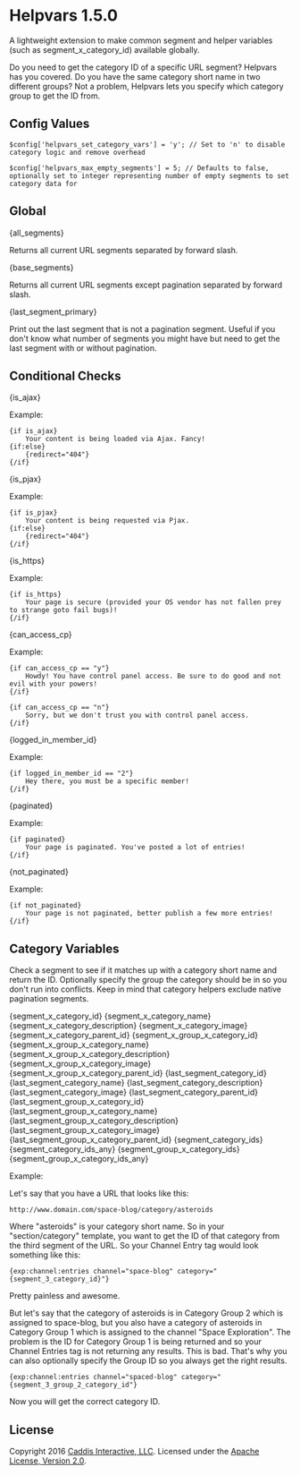 # Helpvars 1.5.0

A lightweight extension to make common segment and helper variables (such as segment_x_category_id) available globally.

Do you need to get the category ID of a specific URL segment? Helpvars has you covered. Do you have the same category short name in two different groups? Not a problem, Helpvars lets you specify which category group to get the ID from.

## Config Values

	$config['helpvars_set_category_vars'] = 'y'; // Set to 'n' to disable category logic and remove overhead

	$config['helpvars_max_empty_segments'] = 5; // Defaults to false, optionally set to integer representing number of empty segments to set category data for

## Global

{all_segments}

Returns all current URL segments separated by forward slash.

{base_segments}

Returns all current URL segments except pagination separated by forward slash.

{last_segment_primary}

Print out the last segment that is not a pagination segment. Useful if you don't know what number of segments you might have but need to get the last segment with or without pagination.

## Conditional Checks

{is_ajax}

Example:

	{if is_ajax}
		Your content is being loaded via Ajax. Fancy!
	{if:else}
		{redirect="404"}
	{/if}

{is_pjax}

Example:

	{if is_pjax}
		Your content is being requested via Pjax.
	{if:else}
		{redirect="404"}
	{/if}

{is_https}

Example:

	{if is_https}
		Your page is secure (provided your OS vendor has not fallen prey to strange goto fail bugs)!
	{/if}

{can_access_cp}

Example:

	{if can_access_cp == "y"}
		Howdy! You have control panel access. Be sure to do good and not evil with your powers!
	{/if}

	{if can_access_cp == "n"}
		Sorry, but we don't trust you with control panel access.
	{/if}

{logged_in_member_id}

Example:

	{if logged_in_member_id == "2"}
		Hey there, you must be a specific member!
	{/if}

{paginated}

Example:

	{if paginated}
		Your page is paginated. You've posted a lot of entries!
	{/if}

{not_paginated}

Example:

	{if not_paginated}
		Your page is not paginated, better publish a few more entries!
	{/if}

## Category Variables

Check a segment to see if it matches up with a category short name and return the ID. Optionally specify the group the category should be in so you don't run into conflicts. Keep in mind that category helpers exclude native pagination segments.

{segment_x_category_id}
{segment_x_category_name}
{segment_x_category_description}
{segment_x_category_image}
{segment_x_category_parent_id}
{segment_x_group_x_category_id}
{segment_x_group_x_category_name}
{segment_x_group_x_category_description}
{segment_x_group_x_category_image}
{segment_x_group_x_category_parent_id}
{last_segment_category_id}
{last_segment_category_name}
{last_segment_category_description}
{last_segment_category_image}
{last_segment_category_parent_id}
{last_segment_group_x_category_id}
{last_segment_group_x_category_name}
{last_segment_group_x_category_description}
{last_segment_group_x_category_image}
{last_segment_group_x_category_parent_id}
{segment_category_ids}
{segment_category_ids_any}
{segment_group_x_category_ids}
{segment_group_x_category_ids_any}

Example:

Let's say that you have a URL that looks like this:

	http://www.domain.com/space-blog/category/asteroids

Where "asteroids" is your category short name. So in your "section/category" template, you want to get the ID of that category from the third segment of the URL. So your Channel Entry tag would look something like this:

	{exp:channel:entries channel="space-blog" category="{segment_3_category_id}"}

Pretty painless and awesome.

But let's say that the category of asteroids is in Category Group 2 which is assigned to space-blog, but you also have a category of asteroids in Category Group 1 which is assigned to the channel "Space Exploration". The problem is the ID for Category Group 1 is being returned and so your Channel Entries tag is not returning any results. This is bad. That's why you can also optionally specify the Group ID so you always get the right results.

	{exp:channel:entries channel="spaced-blog" category="{segment_3_group_2_category_id"}

Now you will get the correct category ID.

## License

Copyright 2016 [Caddis Interactive, LLC](https://www.caddis.co). Licensed under the [Apache License, Version 2.0](https://github.com/caddis/helpvars/blob/master/LICENSE).